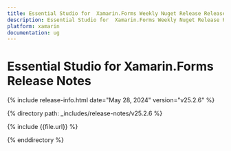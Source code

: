 ```yaml
---
title: Essential Studio for  Xamarin.Forms Weekly Nuget Release Release Notes  
description: Essential Studio for  Xamarin.Forms Weekly Nuget Release Release Notes  
platform: xamarin
documentation: ug
---
```


# Essential Studio for  Xamarin.Forms  Release Notes  

{% include release-info.html date="May 28, 2024"  version="v25.2.6" %} 

{% directory path: _includes/release-notes/v25.2.6 %}

{% include {{file.url}} %}

{% enddirectory %}